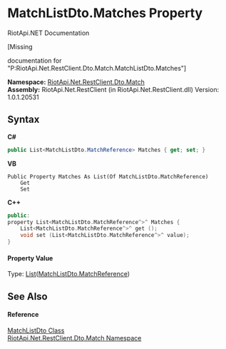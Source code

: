 # MatchListDto.Matches Property 
RiotApi.NET Documentation 

\[Missing <summary> documentation for "P:RiotApi.Net.RestClient.Dto.Match.MatchListDto.Matches"\]

**Namespace:**&nbsp;<a href="119ce159-34e9-7e8a-13ff-b7a4fc7406a6">RiotApi.Net.RestClient.Dto.Match</a><br />**Assembly:**&nbsp;RiotApi.Net.RestClient (in RiotApi.Net.RestClient.dll) Version: 1.0.1.20531

## Syntax

**C#**<br />
``` C#
public List<MatchListDto.MatchReference> Matches { get; set; }
```

**VB**<br />
``` VB
Public Property Matches As List(Of MatchListDto.MatchReference)
	Get
	Set
```

**C++**<br />
``` C++
public:
property List<MatchListDto.MatchReference^>^ Matches {
	List<MatchListDto.MatchReference^>^ get ();
	void set (List<MatchListDto.MatchReference^>^ value);
}
```


#### Property Value
Type: <a href="http://msdn2.microsoft.com/en-us/library/6sh2ey19" target="_blank">List</a>(<a href="dbc35446-6e4a-2559-fda3-52151d2b8c86">MatchListDto.MatchReference</a>)

## See Also


#### Reference
<a href="a4c85f07-fe81-182c-7a65-5ebf3976d281">MatchListDto Class</a><br /><a href="119ce159-34e9-7e8a-13ff-b7a4fc7406a6">RiotApi.Net.RestClient.Dto.Match Namespace</a><br />